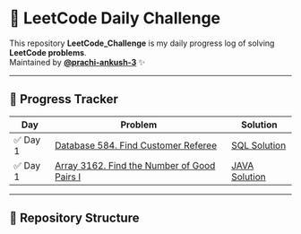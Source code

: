 # 🚀 LeetCode Daily Challenge  

This repository **LeetCode_Challenge** is my daily progress log of solving **LeetCode problems**.  
Maintained by **[@prachi-ankush-3](https://github.com/prachi-ankush-3)** ✨  

---

## 📅 Progress Tracker  

| Day | Problem | Solution |
|-----|----------|-----------|
| ✅ Day 1 | [Database 584. Find Customer Referee](https://leetcode.com/problems/find-customer-referee/) | [SQL Solution](./584_FindCustomerReferee.sql) |
| ✅ Day 1 | [Array 3162. Find the Number of Good Pairs I ](https://leetcode.com/problems/find-customer-referee/](https://leetcode.com/problems/find-the-number-of-good-pairs-i/description/?envType=problem-list-v2&envId=array)) | [JAVA Solution](https://github.com/prachi-ankush-3/LeetCode_Challenge/commit/133dcbd9a4381b84b468b14e45b05b6efe9ff7fe) |

---

## 📂 Repository Structure  

